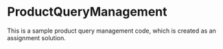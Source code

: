 ProductQueryManagement
======================

This is a sample product query management code, which is created as an assignment solution.
